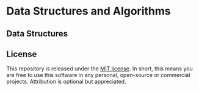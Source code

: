 # Data Structures and Algorithms

## Data Structures

## License

This repository is released under the [MIT license](https://opensource.org/licenses/MIT).
In short, this means you are free to use this software in any personal, open-source or commercial projects. Attribution is optional but appreciated.